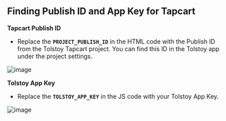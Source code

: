 ## Finding Publish ID and App Key for Tapcart

**Tapcart Publish ID**

- Replace the **`PROJECT_PUBLISH_ID`** in the HTML code with the Publish ID from the Tolstoy Tapcart project. You can find this ID in the Tolstoy app under the project settings.

![image](https://github.com/user-attachments/assets/744702ae-a862-4722-b6da-17be96aed555)

**Tolstoy App Key**

- Replace the **`TOLSTOY_APP_KEY`** in the JS code with your Tolstoy App Key.

![image](https://github.com/user-attachments/assets/a46e98c8-c556-4b51-a2f7-8fa937c6264e)